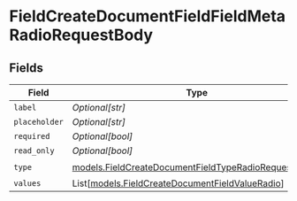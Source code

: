 # FieldCreateDocumentFieldFieldMetaRadioRequestBody


## Fields

| Field                                                                                                              | Type                                                                                                               | Required                                                                                                           | Description                                                                                                        |
| ------------------------------------------------------------------------------------------------------------------ | ------------------------------------------------------------------------------------------------------------------ | ------------------------------------------------------------------------------------------------------------------ | ------------------------------------------------------------------------------------------------------------------ |
| `label`                                                                                                            | *Optional[str]*                                                                                                    | :heavy_minus_sign:                                                                                                 | N/A                                                                                                                |
| `placeholder`                                                                                                      | *Optional[str]*                                                                                                    | :heavy_minus_sign:                                                                                                 | N/A                                                                                                                |
| `required`                                                                                                         | *Optional[bool]*                                                                                                   | :heavy_minus_sign:                                                                                                 | N/A                                                                                                                |
| `read_only`                                                                                                        | *Optional[bool]*                                                                                                   | :heavy_minus_sign:                                                                                                 | N/A                                                                                                                |
| `type`                                                                                                             | [models.FieldCreateDocumentFieldTypeRadioRequestBody2](../models/fieldcreatedocumentfieldtyperadiorequestbody2.md) | :heavy_check_mark:                                                                                                 | N/A                                                                                                                |
| `values`                                                                                                           | List[[models.FieldCreateDocumentFieldValueRadio](../models/fieldcreatedocumentfieldvalueradio.md)]                 | :heavy_minus_sign:                                                                                                 | N/A                                                                                                                |